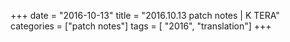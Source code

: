 +++
date = "2016-10-13"
title = "2016.10.13 patch notes | K TERA"
categories = ["patch notes"]
tags = [ "2016", "translation"]
+++

```

```

